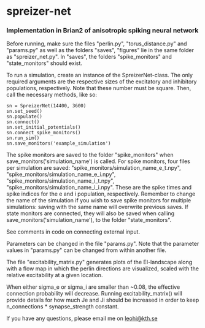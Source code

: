 # spreizer-net
### Implementation in Brian2 of anisotropic spiking neural network

Before running, make sure the files "perlin.py", "torus_distance.py" and "params.py" as well as the folders "saves", "figures" lie in the same folder as "spreizer_net.py". In "saves", the folders "spike_monitors" and "state_monitors" should exist.

To run a simulation, create an instance of the SpreizerNet-class. The only required arguments are the respective sizes of the excitatory and inhibitory populations, respectively. Note that these number must be square. Then, call the necessary methods, like so:

    sn = SpreizerNet(14400, 3600)  
    sn.set_seed()  
    sn.populate()  
    sn.connect()  
    sn.set_initial_potentials()  
    sn.connect_spike_monitors()  
    sn.run_sim()  
    sn.save_monitors('example_simulation')  
    
The spike monitors are saved to the folder "spike_monitors" when save_monitors('simulation_name') is called. For spike monitors, four files per simulation are saved: "spike_monitors/simulation_name_e_t.npy", "spike_monitors/simulation_name_e_i.npy", "spike_monitors/simulation_name_i_t.npy", "spike_monitors/simulation_name_i_i.npy". These are the spike times and spike indices for the e and i population, respectively. Remember to change the name of the simulation if you wish to save spike monitors for multiple simulations: saving with the same name will overwrite previous saves. If state monitors are connected, they will also be saved when calling save_monitors('simulation_name'), to the folder "state_monitors".

See comments in code on connecting external input.

Parameters can be changed in the file "params.py". Note that the parameter values in "params.py" can be changed from within another file.

The file "excitability_matrix.py" generates plots of the EI-landscape along with a flow map in which the perlin directions are visualized, scaled with the relative excitability at a given location. 

When either sigma_e or sigma_i are smaller than ~0.08, the effective connection probability will decrease. Running excitability_matrix() will provide details for how much Je and Ji should be increased in order to keep n_connections * synapse_strength constant.

If you have any questions, please email me on leohi@kth.se
